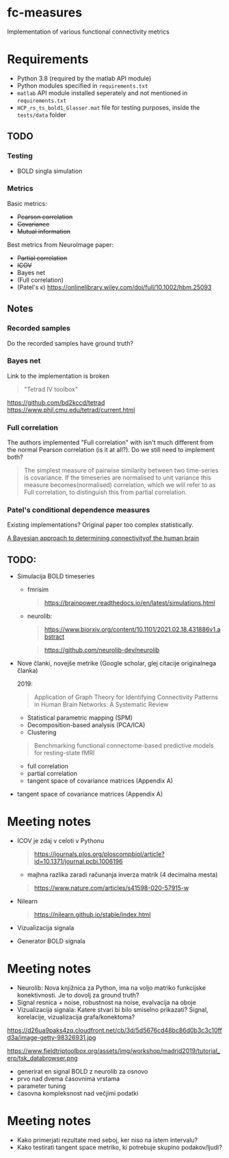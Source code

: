# fc-measures

Implementation of various functional connectivity metrics

# Requirements

- Python 3.8 (required by the matlab API module)
- Python modules specified in `requirements.txt`
- `matlab` API module installed seperately and not mentioned in `requirements.txt`
- `HCP_rs_ts_bold1_Glasser.mat` file for testing purposes, inside the `tests/data` folder

## TODO

### Testing

- BOLD singla simulation

### Metrics

Basic metrics:

- ~~Pearson correlation~~
- ~~Covariance~~
- ~~Mutual information~~

Best metrics from NeuroImage paper:

- ~~Partial correlation~~
- ~~ICOV~~
- Bayes net
- (Full correlation)
- (Patel's κ) https://onlinelibrary.wiley.com/doi/full/10.1002/hbm.25093

## Notes

### Recorded samples

Do the recorded samples have ground truth?

### Bayes net

Link to the implementation is broken

> "Tetrad IV toolbox"

https://github.com/bd2kccd/tetrad
https://www.phil.cmu.edu/tetrad/current.html

### Full correlation

The authors implemented "Full correlation" with isn't much different from the normal Pearson correlation (is it at all?). Do we still need to implement both?

> The simplest measure of pairwise similarity between two time-series is covariance. If the timeseries are normalised to unit variance this measure becomes(normalised) correlation, which we will refer to as Full correlation, to distinguish this from partial correlation.

### Patel's conditional dependence measures

Existing implementations?
Original paper too complex statistically.

[A Bayesian approach to determining connectivityof the human brain](https://onlinelibrary.wiley.com/doi/epdf/10.1002/hbm.20182)

## TODO:

- Simulacija BOLD timeseries

  - fmrisim

    > https://brainpower.readthedocs.io/en/latest/simulations.html

  - neurolib:

    > https://www.biorxiv.org/content/10.1101/2021.02.18.431886v1.abstract

    > https://github.com/neurolib-dev/neurolib

- Nove članki, novejše metrike (Google scholar, glej citacije originalnega članka)

  2019:

  > Application of Graph Theory for Identifying Connectivity Patterns in Human Brain Networks: A Systematic Review

  - Statistical parametric mapping (SPM)
  - Decomposition-based analysis (PCA/ICA)
  - Clustering

  > Benchmarking functional connectome-based predictive models for resting-state fMRI

  - full correlation
  - partial correlation
  - tangent space of covariance matrices (Appendix A)

- tangent space of covariance matrices (Appendix A)

# Meeting notes

- ICOV je zdaj v celoti v Pythonu

  > https://journals.plos.org/ploscompbiol/article?id=10.1371/journal.pcbi.1006196

  - majhna razlika zaradi računanja inverza matrik (4 decimalna mesta)

  > https://www.nature.com/articles/s41598-020-57915-w

- Nilearn

  > https://nilearn.github.io/stable/index.html

- Vizualizacija signala

- Generator BOLD signala

# Meeting notes

- Neurolib: Nova knjižnica za Python, ima na voljo matriko funkcijske konektivnosti. Je to dovolj za ground truth?
- Signal resnica + noise, robustnost na noise, evalvacija na oboje
- Vizualizacija signala: Katere stvari bi bilo smiselno prikazati? Signal, korelacije, vizualizacija grafa/konektoma?

https://d26ua9paks4zq.cloudfront.net/cb/3d/5d5676cd48bc86d0b3c3c10ffd3a/image-getty-98326931.jpg

https://www.fieldtriptoolbox.org/assets/img/workshop/madrid2019/tutorial_erp/tsk_databrowser.png

- generirat en signal BOLD z neurolib za osnovo
- prvo nad dvema časovnima vrstama
- parameter tuning
- časovna kompleksnost nad večjimi podatki

# Meeting notes

- Kako primerjati rezultate med seboj, ker niso na istem intervalu?
- Kako testirati tangent space metriko, ki potrebuje skupino podakov/ljudi?
